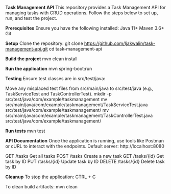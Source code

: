 **Task Management API**
This repository provides a Task Management API for managing tasks with CRUD operations. Follow the steps below to set up, run, and test the project.

**Prerequisites**
Ensure you have the following installed:
Java 11+
Maven 3.6+
Git

**Setup**
Clone the repository:
git clone https://github.com/Ijakwalin/task-management-api.git
cd task-management-api

**Build the project**
mvn clean install

**Run the application**
mvn spring-boot:run

**Testing**
Ensure test classes are in src/test/java:

Move any misplaced test files from src/main/java to src/test/java (e.g., TaskServiceTest and TaskControllerTest).
mkdir -p src/test/java/com/example/taskmanagement
mv src/main/java/com/example/taskmanagement/TaskServiceTest.java src/test/java/com/example/taskmanagement/
mv src/main/java/com/example/taskmanagement/TaskControllerTest.java src/test/java/com/example/taskmanagement/

**Run tests**
mvn test

**API Documentation**
Once the application is running, use tools like Postman or cURL to interact with the endpoints.
Default server: http://localhost:8080

GET	/tasks	Get all tasks
POST	/tasks	Create a new task
GET	/tasks/{id}	Get task by ID
PUT	/tasks/{id}	Update task by ID
DELETE	/tasks/{id}	Delete task by ID

**Cleanup**
To stop the application:
CTRL + C

To clean build artifacts:
mvn clean
